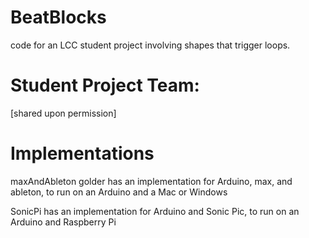 # BeatBlocks
code for an LCC student project involving shapes that trigger loops.

# Student Project Team:
[shared upon permission]

# Implementations
maxAndAbleton golder has an implementation for Arduino, max, and ableton, to run on an Arduino and a Mac or Windows

SonicPi has an implementation for Arduino and Sonic Pic, to run on an Arduino and Raspberry Pi

